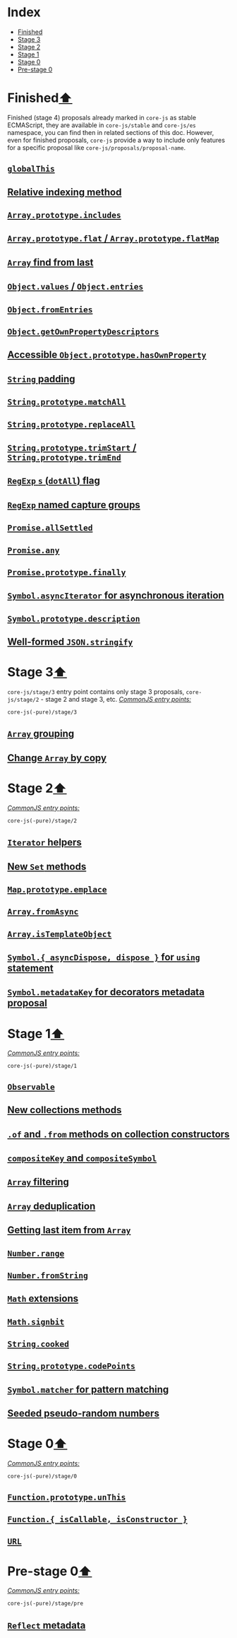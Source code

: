 # Index
- [Finished](#finished)
- [Stage 3](#stage-3)
- [Stage 2](#stage-2)
- [Stage 1](#stage-1)
- [Stage 0](#stage-0)
- [Pre-stage 0](#pre-stage-0)

# Finished[⬆](#index)
Finished (stage 4) proposals already marked in `core-js` as stable ECMAScript, they are available in `core-js/stable` and `core-js/es` namespace, you can find then in related sections of this doc. However, even for finished proposals, `core-js` provide a way to include only features for a specific proposal like `core-js/proposals/proposal-name`.
## [`globalThis`](global-this.md)
## [Relative indexing method](relative-indexing-method.md)
## [`Array.prototype.includes`](array-includes.md)
## [`Array.prototype.flat` / `Array.prototype.flatMap`](array-flat-map.md)
## [`Array` find from last](array-find-from-last.md)
## [`Object.values` / `Object.entries`](object-values-entries.md)
## [`Object.fromEntries`](object-from-entries.md)
## [`Object.getOwnPropertyDescriptors`](object-getownpropertydescriptors.md)
## [Accessible `Object.prototype.hasOwnProperty`](accessible-object-hasownproperty.md)
## [`String` padding](string-padding.md)
## [`String.prototype.matchAll`](string-match-all.md)
## [`String.prototype.replaceAll`](string-replace-all.md)
## [`String.prototype.trimStart` / `String.prototype.trimEnd`](string-left-right-trim.md)
## [`RegExp` `s` (`dotAll`) flag](regexp-dotall-flag.md)
## [`RegExp` named capture groups](regexp-named-groups.md)
## [`Promise.allSettled`](promise-all-settled.md)
## [`Promise.any`](promise-any.md)
## [`Promise.prototype.finally`](promise-finally.md)
## [`Symbol.asyncIterator` for asynchronous iteration](async-iteration.md)
## [`Symbol.prototype.description`](symbol-description.md)
## [Well-formed `JSON.stringify`](well-formed-stringify.md)

# Stage 3[⬆](#index)
`core-js/stage/3` entry point contains only stage 3 proposals, `core-js/stage/2` - stage 2 and stage 3, etc.
[*CommonJS entry points:*](/docs/Usage.md#commonjs-api)
```
core-js(-pure)/stage/3
```
## [`Array` grouping](array-grouping.md)
## [Change `Array` by copy](change-array-by-copy.md)

# Stage 2[⬆](#index)
[*CommonJS entry points:*](/docs/Usage.md#commonjs-api)
```
core-js(-pure)/stage/2
```
## [`Iterator` helpers](iterator-helpers.md)
## [New `Set` methods](set-methods.md)
## [`Map.prototype.emplace`](map-emplace.md)
## [`Array.fromAsync`](array-from-async.md)
## [`Array.isTemplateObject`](array-is-template-object.md)
## [`Symbol.{ asyncDispose, dispose }` for `using` statement](using-statement.md)
## [`Symbol.metadataKey` for decorators metadata proposal](decorator-metadata.md)

# Stage 1[⬆](#index)
[*CommonJS entry points:*](/docs/Usage.md#commonjs-api)
```
core-js(-pure)/stage/1
```
## [`Observable`](observable.md)
## [New collections methods](collection-methods.md)
## [`.of` and `.from` methods on collection constructors](collection-of-from.md)
## [`compositeKey` and `compositeSymbol`](keys-composition.md)
## [`Array` filtering](array-filtering.md)
## [`Array` deduplication](array-unique.md)
## [Getting last item from `Array`](array-find-from-last.md)
## [`Number.range`](number-range.md)
## [`Number.fromString`](number-from-string.md)
## [`Math` extensions](math-extensions.md)
## [`Math.signbit`](math-signbit.md)
## [`String.cooked`](string-cooked.md)
## [`String.prototype.codePoints`](string-code-points.md)
## [`Symbol.matcher` for pattern matching](pattern-matching.md)
## [Seeded pseudo-random numbers](seeded-random.md)

# Stage 0[⬆](#index)
[*CommonJS entry points:*](/docs/Usage.md#commonjs-api)
```
core-js(-pure)/stage/0
```
## [`Function.prototype.unThis`](function-un-this.md)
## [`Function.{ isCallable, isConstructor }`](function-is-callable-is-constructor.md)
## [`URL`](url.md)

# Pre-stage 0[⬆](#index)
[*CommonJS entry points:*](/docs/Usage.md#commonjs-api)
```
core-js(-pure)/stage/pre
```
## [`Reflect` metadata](reflect-metadata.md)

